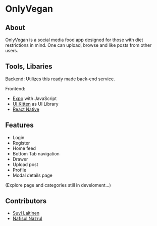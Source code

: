 # OnlyVegan
## About
OnlyVegan is a social media food app designed for those with diet restrictions in mind. One can upload, browse and like posts from other users.

## Tools, Libaries
Backend: Utilizes [this](https://media.mw.metropolia.fi/wbma/docs/) ready made back-end service.

Frontend: 
- [Expo](https://expo.dev/) with JavaScript
- [UI Kitten](https://akveo.github.io/react-native-ui-kitten/) as UI Library
- [React Native](https://reactnative.dev/)

## Features
- Login
- Register
- Home feed
- Bottom Tab navigation
- Drawer
- Upload post
- Profile
- Modal details page

(Explore page and categories still in develoment...)

## Contributors
- [Suvi Laitinen](https://github.com/Sofvi)
- [Nafisul Nazrul](https://github.com/nafitus)
